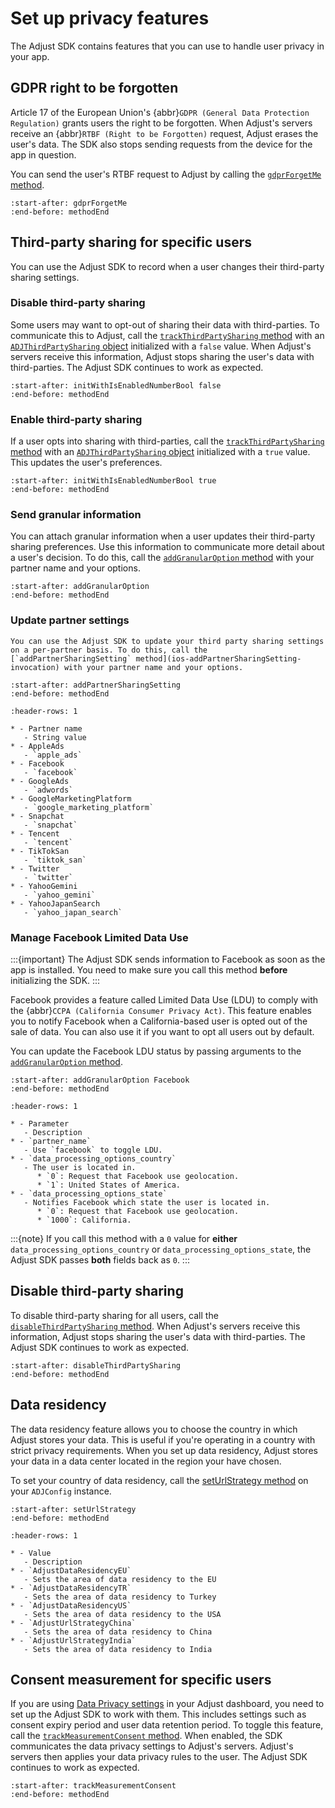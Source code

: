 # Set up privacy features

The Adjust SDK contains features that you can use to handle user privacy in your app.

## GDPR right to be forgotten

Article 17 of the European Union's {abbr}`GDPR (General Data Protection Regulation)` grants users the right to be forgotten. When Adjust's servers receive an {abbr}`RTBF (Right to be Forgotten)` request, Adjust erases the user's data. The SDK also stops sending requests from the device for the app in question.

You can send the user's RTBF request to Adjust by calling the [`gdprForgetMe` method](ios-gdprForgetMe-invocation).

```{include} /ios/fragments/Adjust.md
:start-after: gdprForgetMe
:end-before: methodEnd
```

## Third-party sharing for specific users

You can use the Adjust SDK to record when a user changes their third-party sharing settings.

### Disable third-party sharing

Some users may want to opt-out of sharing their data with third-parties. To communicate this to Adjust, call the [`trackThirdPartySharing` method](ios-trackThirdPartySharing-invocation) with an [`ADJThirdPartySharing` object](/ios/reference/ADJThirdPartySharing) initialized with a `false` value. When Adjust's servers receive this information, Adjust stops sharing the user's data with third-parties. The Adjust SDK continues to work as expected.

```{include} /ios/fragments/ADJThirdPartySharing.md
:start-after: initWithIsEnabledNumberBool false
:end-before: methodEnd
```

### Enable third-party sharing

If a user opts into sharing with third-parties, call the [`trackThirdPartySharing` method](ios-trackThirdPartySharing-invocation) with an [`ADJThirdPartySharing` object](/ios/reference/ADJThirdPartySharing) initialized with a `true` value. This updates the user's preferences.

```{include} /ios/fragments/ADJThirdPartySharing.md
:start-after: initWithIsEnabledNumberBool true
:end-before: methodEnd
```

### Send granular information

You can attach granular information when a user updates their third-party sharing preferences. Use this information to communicate more detail about a user's decision. To do this, call the [`addGranularOption` method](ios-addGranularOption-invocation) with your partner name and your options.

```{include} /ios/fragments/ADJThirdPartySharing.md
:start-after: addGranularOption
:end-before: methodEnd
```

### Update partner settings

```{versionadded} 4.32.0
You can use the Adjust SDK to update your third party sharing settings on a per-partner basis. To do this, call the [`addPartnerSharingSetting` method](ios-addPartnerSharingSetting-invocation) with your partner name and your options.
```

```{include} /ios/fragments/ADJThirdPartySharing.md
:start-after: addPartnerSharingSetting
:end-before: methodEnd
```

```{list-table} Available partners
:header-rows: 1

* - Partner name
   - String value
* - AppleAds
   - `apple_ads`
* - Facebook
   - `facebook`
* - GoogleAds
   - `adwords`
* - GoogleMarketingPlatform
   - `google_marketing_platform`
* - Snapchat
   - `snapchat`
* - Tencent
   - `tencent`
* - TikTokSan
   - `tiktok_san`
* - Twitter
   - `twitter`
* - YahooGemini
   - `yahoo_gemini`
* - YahooJapanSearch
   - `yahoo_japan_search`
```

### Manage Facebook Limited Data Use

:::{important}
The Adjust SDK sends information to Facebook as soon as the app is installed. You need to make sure you call this method **before** initializing the SDK.
:::

Facebook provides a feature called Limited Data Use (LDU) to comply with the {abbr}`CCPA (California Consumer Privacy Act)`. This feature enables you to notify Facebook when a California-based user is opted out of the sale of data. You can also use it if you want to opt all users out by default.

You can update the Facebook LDU status by passing arguments to the [`addGranularOption` method](ios-addGranularOption-invocation).

```{include} /ios/fragments/ADJThirdPartySharing.md
:start-after: addGranularOption Facebook
:end-before: methodEnd
```

```{list-table} Parameters
:header-rows: 1

* - Parameter	
   - Description
* - `partner_name`
   - Use `facebook` to toggle LDU.
* - `data_processing_options_country`
   - The user is located in.
      * `0`: Request that Facebook use geolocation.
      * `1`: United States of America.
* - `data_processing_options_state`
   - Notifies Facebook which state the user is located in.
      * `0`: Request that Facebook use geolocation.
      * `1000`: California.

```

:::{note}
If you call this method with a `0` value for **either** `data_processing_options_country` or `data_processing_options_state`, the Adjust SDK passes **both** fields back as `0`.
:::

## Disable third-party sharing

To disable third-party sharing for all users, call the [`disableThirdPartySharing` method](ios-disableThirdPartySharing-invocation). When Adjust's servers receive this information, Adjust stops sharing the user's data with third-parties. The Adjust SDK continues to work as expected.

```{include} /ios/fragments/Adjust.md
:start-after: disableThirdPartySharing
:end-before: methodEnd
```

## Data residency

The data residency feature allows you to choose the country in which Adjust stores your data. This is useful if you're operating in a country with strict privacy requirements. When you set up data residency, Adjust stores your data in a data center located in the region your have chosen.

To set your country of data residency, call the [setUrlStrategy method](ios-setUrlStrategy-invocation) on your `ADJConfig` instance.

```{include} /ios/fragments/ADJConfig.md
:start-after: setUrlStrategy
:end-before: methodEnd
```

```{list-table} Available URL strategies
:header-rows: 1

* - Value
   - Description
* - `AdjustDataResidencyEU`
   - Sets the area of data residency to the EU
* - `AdjustDataResidencyTR`
   - Sets the area of data residency to Turkey
* - `AdjustDataResidencyUS`
   - Sets the area of data residency to the USA
* - `AdjustUrlStrategyChina`
   - Sets the area of data residency to China
* - `AdjustUrlStrategyIndia`
   - Sets the area of data residency to India

```

## Consent measurement for specific users

If you are using [Data Privacy settings](https://help.adjust.com/en/article/manage-data-collection-and-retention) in your Adjust dashboard, you need to set up the Adjust SDK to work with them. This includes settings such as consent expiry period and user data retention period. To toggle this feature, call the [`trackMeasurementConsent` method](ios-trackMeasurementConsent-invocation). When enabled, the SDK communicates the data privacy settings to Adjust's servers. Adjust's servers then applies your data privacy rules to the user. The Adjust SDK continues to work as expected.

```{include} /ios/fragments/Adjust.md
:start-after: trackMeasurementConsent
:end-before: methodEnd
```
